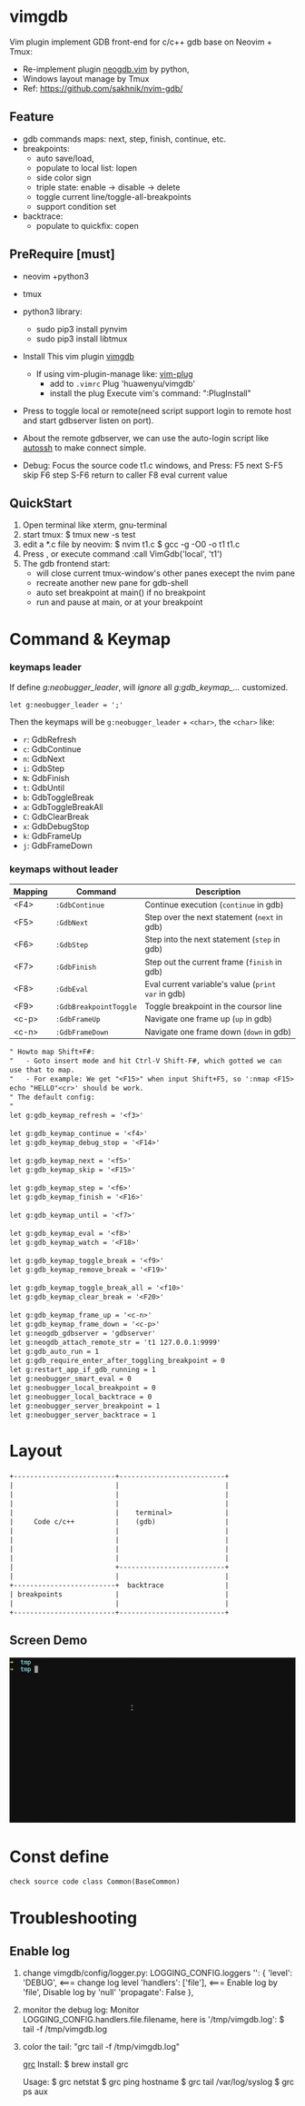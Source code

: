 # vimgdb
Vim plugin implement GDB front-end for c/c++ gdb base on Neovim + Tmux:
  - Re-implement plugin [neogdb.vim](https://github.com/huawenyu/neogdb.vim) by python,
  - Windows layout manage by Tmux
  - Ref: https://github.com/sakhnik/nvim-gdb/

## Feature
  - gdb commands maps: next, step, finish, continue, etc.
  - breakpoints:
    + auto save/load,
    + populate to local list: lopen
    + side color sign
    + triple state: enable -> disable -> delete
    + toggle current line/toggle-all-breakpoints
    + support condition set
  - backtrace:
    + populate to quickfix: copen


## PreRequire [must]
  - neovim +python3
  - tmux
  - python3 library:
    + sudo pip3 install pynvim
    + sudo pip3 install libtmux
  - Install This vim plugin [vimgdb](https://github.com/huawenyu/vimgdb)
    + If using vim-plugin-manage like: [vim-plug](https://github.com/junegunn/vim-plug)
      - add to `.vimrc`
        Plug 'huawenyu/vimgdb'
      - install the plug
        Execute vim's command: ":PlugInstall"

  - Press <F2> to toggle local or remote(need script support login to remote host and start gdbserver listen on port).
  -    About the remote gdbserver, we can use the auto-login script like [autossh](https://github.com/islenbo/autossh) to make connect simple.
  - Debug:
    Focus the source code t1.c windows, and Press:
      F5   next
      S-F5 skip
      F6   step
      S-F6 return to caller
      F8   eval current value
    <end>

## QuickStart

1. Open terminal like xterm, gnu-terminal
2. start tmux:
	$ tmux new -s test
3. edit a *.c file by neovim:
	$ nvim t1.c
	$ gcc -g -O0 -o t1 t1.c
4. Press <F2>, or execute command
	:call VimGdb('local', 't1')
5. The gdb frontend start:
	- will close current tmux-window's other panes execept the nvim pane
	- recreate another new pane for gdb-shell
	- auto set breakpoint at main() if no breakpoint
	- run and pause at main, or at your breakpoint

# Command & Keymap

### keymaps leader

If define *g:neobugger_leader*, will *ignore* all *g:gdb_keymap_...* customized.

```vim
let g:neobugger_leader = ';'
```

Then the keymaps will be `g:neobugger_leader` + `<char>`, the `<char>` like:
  - `r`: GdbRefresh
  - `c`: GdbContinue
  - `n`: GdbNext
  - `i`: GdbStep
  - `N`: GdbFinish
  - `t`: GdbUntil
  - `b`: GdbToggleBreak
  - `a`: GdbToggleBreakAll
  - `C`: GdbClearBreak
  - `x`: GdbDebugStop
  - `k`: GdbFrameUp
  - `j`: GdbFrameDown

### keymaps without leader

| Mapping          | Command                              | Description                                                          |
|------------------|--------------------------------------|----------------------------------------------------------------------|
| &lt;F4&gt;       | `:GdbContinue`                       | Continue execution (`continue` in gdb)                               |
| &lt;F5&gt;       | `:GdbNext`                           | Step over the next statement (`next` in gdb)                         |
| &lt;F6&gt;       | `:GdbStep`                           | Step into the next statement (`step` in gdb)                         |
| &lt;F7&gt;       | `:GdbFinish`                         | Step out the current frame (`finish` in gdb)                         |
| &lt;F8&gt;       | `:GdbEval`                           | Eval current variable's value (`print var` in gdb)                   |
| &lt;F9&gt;       | `:GdbBreakpointToggle`               | Toggle breakpoint in the coursor line                                |
| &lt;c-p&gt;      | `:GdbFrameUp`                        | Navigate one frame up (`up` in gdb)                                  |
| &lt;c-n&gt;      | `:GdbFrameDown`                      | Navigate one frame down (`down` in gdb)                              |

```vim
" Howto map Shift+F#:
"   - Goto insert mode and hit Ctrl-V Shift-F#, which gotted we can use that to map.
"   - For example: We get "<F15>" when input Shift+F5, so ':nmap <F15> echo "HELLO"<cr>' should be work.
" The default config:
"
let g:gdb_keymap_refresh = '<f3>'

let g:gdb_keymap_continue = '<f4>'
let g:gdb_keymap_debug_stop = '<F14>'

let g:gdb_keymap_next = '<f5>'
let g:gdb_keymap_skip = '<F15>'

let g:gdb_keymap_step = '<f6>'
let g:gdb_keymap_finish = '<F16>'

let g:gdb_keymap_until = '<f7>'

let g:gdb_keymap_eval = '<f8>'
let g:gdb_keymap_watch = '<F18>'

let g:gdb_keymap_toggle_break = '<f9>'
let g:gdb_keymap_remove_break = '<F19>'

let g:gdb_keymap_toggle_break_all = '<f10>'
let g:gdb_keymap_clear_break = '<F20>'

let g:gdb_keymap_frame_up = '<c-n>'
let g:gdb_keymap_frame_down = '<c-p>'
let g:neogdb_gdbserver = 'gdbserver'
let g:neogdb_attach_remote_str = 't1 127.0.0.1:9999'
let g:gdb_auto_run = 1
let g:gdb_require_enter_after_toggling_breakpoint = 0
let g:restart_app_if_gdb_running = 1
let g:neobugger_smart_eval = 0
let g:neobugger_local_breakpoint = 0
let g:neobugger_local_backtrace = 0
let g:neobugger_server_breakpoint = 1
let g:neobugger_server_backtrace = 1
```

# Layout

```
+-------------------------+--------------------------+
|                         |                          |
|                         |                          |
|                         |                          |
|                         |    terminal>             |
|     Code c/c++          |    (gdb)                 |
|                         |                          |
|                         |                          |
|                         |                          |
|                         |                          |
|                         +--------------------------+
|                         |                          |
+-------------------------+  backtrace               |
| breakpoints             |                          |
|                         |                          |
+-------------------------+--------------------------+

```
## Screen Demo

[![screen](./screen.gif)](#features)

# Const define

	check source code class Common(BaseCommon)

# Troubleshooting

## Enable log

1. change vimgdb/config/logger.py:
	LOGGING_CONFIG.loggers
        '': {
            'level':     'DEBUG',    <=== change log level
            'handlers':  ['file'],   <=== Enable log by 'file', Disable log by 'null'
            'propagate': False
        },

2. monitor the debug log:
	Monitor LOGGING_CONFIG.handlers.file.filename, here is '/tmp/vimgdb.log':
	$ tail -f /tmp/vimgdb.log

3. color the tail: "grc tail -f /tmp/vimgdb.log"

	[grc](https://github.com/garabik/grc)
	Install:
	$ brew install grc

	Usage:
	$ grc netstat
	$ grc ping hostname
	$ grc tail /var/log/syslog
	$ grc ps aux


